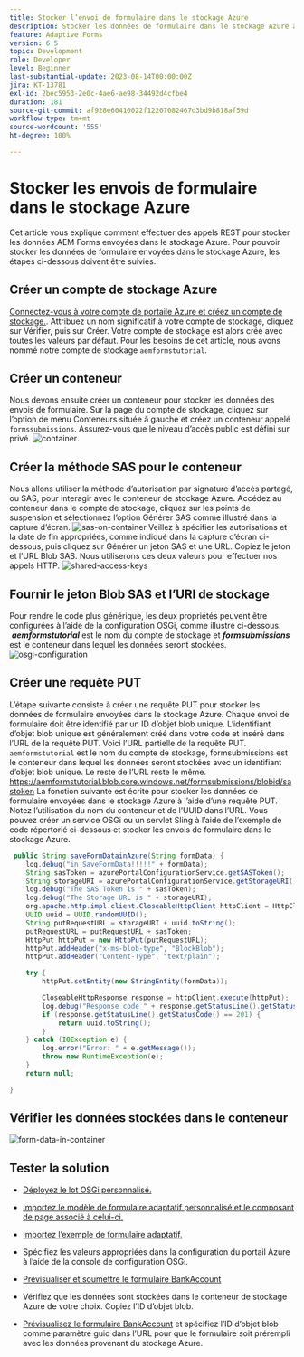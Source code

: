 ```yaml
---
title: Stocker l’envoi de formulaire dans le stockage Azure
description: Stocker les données de formulaire dans le stockage Azure à l’aide de l’API REST
feature: Adaptive Forms
version: 6.5
topic: Development
role: Developer
level: Beginner
last-substantial-update: 2023-08-14T00:00:00Z
jira: KT-13781
exl-id: 2bec5953-2e0c-4ae6-ae98-34492d4cfbe4
duration: 181
source-git-commit: af928e60410022f12207082467d3bd9b818af59d
workflow-type: tm+mt
source-wordcount: '555'
ht-degree: 100%

---
```


# Stocker les envois de formulaire dans le stockage Azure

Cet article vous explique comment effectuer des appels REST pour stocker les données AEM Forms envoyées dans le stockage Azure.
Pour pouvoir stocker les données de formulaire envoyées dans le stockage Azure, les étapes ci-dessous doivent être suivies.

## Créer un compte de stockage Azure

[Connectez-vous à votre compte de portaile Azure et créez un compte de stockage.](https://learn.microsoft.com/fr-fr/azure/storage/common/storage-account-create?tabs=azure-portal#create-a-storage-account-1). Attribuez un nom significatif à votre compte de stockage, cliquez sur Vérifier, puis sur Créer. Votre compte de stockage est alors créé avec toutes les valeurs par défaut. Pour les besoins de cet article, nous avons nommé notre compte de stockage `aemformstutorial`.


## Créer un conteneur

Nous devons ensuite créer un conteneur pour stocker les données des envois de formulaire.
Sur la page du compte de stockage, cliquez sur l’option de menu Conteneurs située à gauche et créez un conteneur appelé `formssubmissions`. Assurez-vous que le niveau d’accès public est défini sur privé.
![container](./assets/new-container.png).

## Créer la méthode SAS pour le conteneur

Nous allons utiliser la méthode d’autorisation par signature d’accès partagé, ou SAS, pour interagir avec le conteneur de stockage Azure.
Accédez au conteneur dans le compte de stockage, cliquez sur les points de suspension et sélectionnez l’option Générer SAS comme illustré dans la capture d’écran.
![sas-on-container](./assets/sas-on-container.png)
Veillez à spécifier les autorisations et la date de fin appropriées, comme indiqué dans la capture d’écran ci-dessous, puis cliquez sur Générer un jeton SAS et une URL. Copiez le jeton et l’URL Blob SAS. Nous utiliserons ces deux valeurs pour effectuer nos appels HTTP.
![shared-access-keys](./assets/shared-access-signature.png)


## Fournir le jeton Blob SAS et l’URI de stockage

Pour rendre le code plus générique, les deux propriétés peuvent être configurées à l’aide de la configuration OSGi, comme illustré ci-dessous.  _**aemformstutorial**_ est le nom du compte de stockage et _**formsubmissions**_ est le conteneur dans lequel les données seront stockées.
![osgi-configuration](./assets/azure-portal-osgi-configuration.png)


## Créer une requête PUT

L’étape suivante consiste à créer une requête PUT pour stocker les données de formulaire envoyées dans le stockage Azure. Chaque envoi de formulaire doit être identifié par un ID d’objet blob unique. L’identifiant d’objet blob unique est généralement créé dans votre code et inséré dans l’URL de la requête PUT.
Voici l’URL partielle de la requête PUT. `aemformstutorial` est le nom du compte de stockage, formsubmissions est le conteneur dans lequel les données seront stockées avec un identifiant d’objet blob unique. Le reste de l’URL reste le même.
https://aemformstutorial.blob.core.windows.net/formsubmissions/blobid/sastoken
La fonction suivante est écrite pour stocker les données de formulaire envoyées dans le stockage Azure à l’aide d’une requête PUT. Notez l’utilisation du nom du conteneur et de l’UUID dans l’URL. Vous pouvez créer un service OSGi ou un servlet Sling à l’aide de l’exemple de code répertorié ci-dessous et stocker les envois de formulaire dans le stockage Azure.

```java
 public String saveFormDatainAzure(String formData) {
    log.debug("in SaveFormData!!!!!" + formData);
    String sasToken = azurePortalConfigurationService.getSASToken();
    String storageURI = azurePortalConfigurationService.getStorageURI();
    log.debug("The SAS Token is " + sasToken);
    log.debug("The Storage URL is " + storageURI);
    org.apache.http.impl.client.CloseableHttpClient httpClient = HttpClientBuilder.create().build();
    UUID uuid = UUID.randomUUID();
    String putRequestURL = storageURI + uuid.toString();
    putRequestURL = putRequestURL + sasToken;
    HttpPut httpPut = new HttpPut(putRequestURL);
    httpPut.addHeader("x-ms-blob-type", "BlockBlob");
    httpPut.addHeader("Content-Type", "text/plain");

    try {
        httpPut.setEntity(new StringEntity(formData));

        CloseableHttpResponse response = httpClient.execute(httpPut);
        log.debug("Response code " + response.getStatusLine().getStatusCode());
        if (response.getStatusLine().getStatusCode() == 201) {
            return uuid.toString();
        }
    } catch (IOException e) {
        log.error("Error: " + e.getMessage());
        throw new RuntimeException(e);
    }
    return null;

}
```

## Vérifier les données stockées dans le conteneur

![form-data-in-container](./assets/form-data-in-container.png)

## Tester la solution

* [Déployez le lot OSGi personnalisé.](./assets/SaveAndFetchFromAzure.core-1.0.0-SNAPSHOT.jar)

* [Importez le modèle de formulaire adaptatif personnalisé et le composant de page associé à celui-ci.](./assets/store-and-fetch-from-azure.zip)

* [Importez l’exemple de formulaire adaptatif.](./assets/bank-account-sample-form.zip)

* Spécifiez les valeurs appropriées dans la configuration du portail Azure à l’aide de la console de configuration OSGi.
* [Prévisualiser et soumettre le formulaire BankAccount](http://localhost:4502/content/dam/formsanddocuments/azureportalstorage/bankaccount/jcr:content?wcmmode=disabled)

* Vérifiez que les données sont stockées dans le conteneur de stockage Azure de votre choix. Copiez l’ID d’objet blob.
* [Prévisualisez le formulaire BankAccount](http://localhost:4502/content/dam/formsanddocuments/azureportalstorage/bankaccount/jcr:content?wcmmode=disabled&amp;guid=dba8ac0b-8be6-41f2-9929-54f627a649f6) et spécifiez l’ID d’objet blob comme paramètre guid dans l’URL pour que le formulaire soit prérempli avec les données provenant du stockage Azure.

